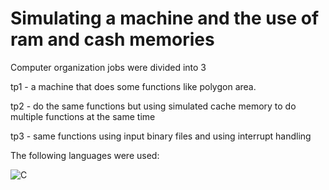 # Simulating a machine and the use of ram and cash memories

Computer organization jobs were divided into 3

tp1 - a machine that does some functions like polygon area.

tp2 - do the same functions but using simulated cache memory to do multiple functions at the same time

tp3 - same functions using input binary files and using interrupt handling

 The following languages were used:
 
<img alt="C" src="https://img.shields.io/badge/c-%2300599C.svg?&style=for-the-badge&logo=c&logoColor=white"/>
